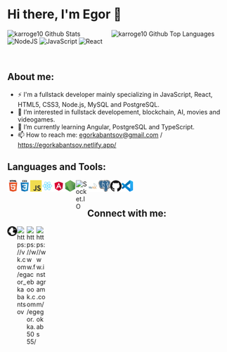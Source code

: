 # Hi there, I'm Egor 👋

<a href="https://github.com/anuraghazra/github-readme-stats">
  <img align="left" width="47%" alt="karroge10 Github Stats" src="https://github-readme-stats-mu-three-52.vercel.app/api?username=karroge10&show_icons=true&theme=dark"/>
</a>
<a href="https://github.com/anuraghazra/github-readme-stats">
  <img align="left" width="47%" alt="karroge10 Github Top Languages" src="https://github-readme-stats.vercel.app/api/top-langs/?username=karroge10&layout=compact"/>
</a>

![NodeJS](https://img.shields.io/badge/node.js-6DA55F?style=for-the-badge&logo=node.js&logoColor=white)
![JavaScript](https://img.shields.io/badge/javascript-%23323330.svg?style=for-the-badge&logo=javascript&logoColor=%23F7DF1E)
![React](https://img.shields.io/badge/react-%2320232a.svg?style=for-the-badge&logo=react&logoColor=%2361DAFB)

<br/>

## About me:

- ⚡ I'm a fullstack developer mainly specializing in JavaScript, React, HTML5, CSS3, Node.js, MySQL and PostgreSQL.
- 👀 I’m interested in fullstack developement, blockchain, AI, movies and videogames.
- 🌱 I’m currently learning Angular, PostgreSQL and TypeScript.
- 📫 How to reach me: egorkabantsov@gmail.com / https://egorkabantsov.netlify.app/

## Languages and Tools:

<img align="left" alt="HTML5" width="26px" src="https://raw.githubusercontent.com/github/explore/80688e429a7d4ef2fca1e82350fe8e3517d3494d/topics/html/html.png" />
<img align="left" alt="CSS3" width="26px" src="https://raw.githubusercontent.com/github/explore/80688e429a7d4ef2fca1e82350fe8e3517d3494d/topics/css/css.png" />
<img align="left" alt="JavaScript" width="26px" src="https://raw.githubusercontent.com/github/explore/80688e429a7d4ef2fca1e82350fe8e3517d3494d/topics/javascript/javascript.png" />
<img align="left" alt="React" width="26px" src="https://raw.githubusercontent.com/github/explore/80688e429a7d4ef2fca1e82350fe8e3517d3494d/topics/react/react.png" />
<img align="left" alt="Angular" width="26px" src="https://raw.githubusercontent.com/github/explore/78df643247d429f6cc873026c0622819ad797942/topics/angular/angular.png" />
<img align="left" alt="Node.js" width="26px" src="https://raw.githubusercontent.com/github/explore/80688e429a7d4ef2fca1e82350fe8e3517d3494d/topics/nodejs/nodejs.png" />
<img align="left" alt="Socket.IO" width="26px" src="https://camo.githubusercontent.com/2e17e13af7210134525f3781216228b81eade94004a0e01e36f419fc10638da7/68747470733a2f2f696d616765732e6f70656e636f6c6c6563746976652e636f6d2f736f636b6574696f2f303530653565622f6c6f676f2f36342e706e67" />
<img align="left" alt="MySQL" width="26px" src="https://raw.githubusercontent.com/github/explore/80688e429a7d4ef2fca1e82350fe8e3517d3494d/topics/mysql/mysql.png" />
<img align="left" alt="PostgreSQL" width="26px" src="https://raw.githubusercontent.com/github/explore/80688e429a7d4ef2fca1e82350fe8e3517d3494d/topics/postgresql/postgresql.png" />
<img align="left" alt="GitHub" width="26px" src="https://raw.githubusercontent.com/github/explore/78df643247d429f6cc873026c0622819ad797942/topics/github/github.png" />
<img align="left" alt="Visual Studio Code" width="26px" src="https://raw.githubusercontent.com/github/explore/80688e429a7d4ef2fca1e82350fe8e3517d3494d/topics/visual-studio-code/visual-studio-code.png" />

<br/>
<br/>

## Connect with me:

[<img align="left" alt="egorkabantsov.netlify.app" width="22px" src="https://raw.githubusercontent.com/iconic/open-iconic/master/svg/globe.svg" />][website]
[<img align="left" alt="https://vk.com/egor_kabantsov" width="22px" src="https://cdn.jsdelivr.net/npm/simple-icons@v7/icons/vk.svg"/>][VK]
[<img align="left" alt="https://www.facebook.com/egor.ka.5055/" width="22px" src="https://cdn.jsdelivr.net/npm/simple-icons@v3/icons/facebook.svg" />][facebook]
[<img align="left" alt="https://www.instagram.com/egokabs" width="22px" src="https://cdn.jsdelivr.net/npm/simple-icons@v3/icons/instagram.svg" />][instagram]


[website]: https://egorkabantsov.netlify.app/
[vk]: https://vk.com/egor_kabantsov
[instagram]: https://www.instagram.com/egokabs
[facebook]: https://www.facebook.com/egor.ka.5055/
